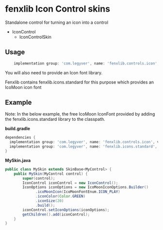 # fenxlib Icon Control skins
Standalone control for turning an icon into a control

- IconControl
    - IconControlSkin

## Usage
```gradle
    implementation group: 'com.legyver', name: 'fenxlib.controls.icon', version: '3.0.0-beta.8'
```

You will also need to provide an Icon font library.

Fenxlib contains fenxlib.icons.standard for this purpose which provides an IcoMoon icon font

## Example
Note: In the below example, the free IcoMoon IconFont provided by adding the fenxlib.icons.standard library to the classpath.

**build.gradle**
```groovy
dependencies {
  implementation group: 'com.legyver', name: 'fenxlib.controls.icon', version: '3.0.0-beta.8'
  implementation group: 'com.legyver', name: 'fenxlib.icons.standard', version: '3.0.0-beta.8'
}
```

**MySkin.java**
```java
public class MySkin extends SkinBase<MyControl> {
    public MySkin(MyControl control) {
        super(control);
        IconControl iconControl = new IconControl();
        IconOptions iconOptions = new IcoMoonIconOptions.Builder()
              .icoMoonIcon(IcoMoonFontEnum.ICON_PLAY)
              .iconColor(Color.GREEN)
              .iconSize(20)
              .build();
        iconControl.setIconOptions(iconOptions);
        getChildren().add(iconControl);
    }
}
```